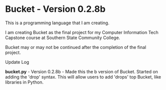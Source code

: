 # Bucket - Version 0.2.8b
This is a programming language that I am creating.

I am creating Bucket as the final project for my Computer Information Tech Capstone course at Southern State Community College.

Bucket may or may not be continued after the completion of the final project.


Update Log

**bucket.py** - Version 0.2.8b - Made this the b version of Bucket. Started on adding the 'drop' syntax. This will allow users to add 'drops' top Bucket, like libraries in Python.